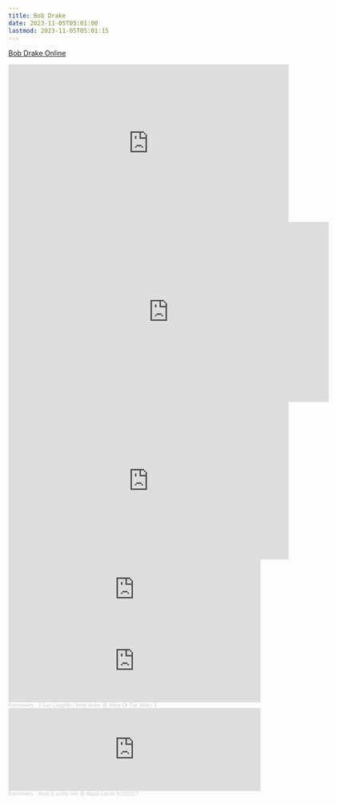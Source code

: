 ```yaml
---
title: Bob Drake
date: 2023-11-05T05:01:00
lastmod: 2023-11-05T05:01:15
---
```


[Bob Drake Online](https://fluxmonkey.com/)

<div class="video-grid">

<div class="iframe-16-9-container">
<iframe class="youTubeIframe" width="560" height="315" src="https://www.youtube.com/embed/Vy4vNk6vKlU?si=kPJlrInKs3m0qPHU" title="YouTube video player" frameborder="0" allow="accelerometer; autoplay; clipboard-write; encrypted-media; gyroscope; picture-in-picture; web-share" allowfullscreen></iframe>
</div>

<div class="iframe-16-9-container">
<iframe class="vimeoIframe" title="vimeo-player" src="https://player.vimeo.com/video/214338095?h=258d1044b7" width="640" height="360" frameborder="0"    allowfullscreen></iframe>
</div>

<div class="iframe-16-9-container">
<iframe class="youTubeIframe" width="560" height="315" src="https://www.youtube.com/embed/t8gLixW8Z54" title="YouTube video player" frameborder="0" allow="accelerometer; autoplay; clipboard-write; encrypted-media; gyroscope; picture-in-picture; web-share" allowfullscreen></iframe>
</div>

</div>

<div>

<iframe style="border: 0; width: 100%; height: 120px;" src="https://bandcamp.com/EmbeddedPlayer/album=330689301/size=large/bgcol=ffffff/linkcol=0687f5/tracklist=false/artwork=small/transparent=true/" seamless><a href="https://amplify2020.bandcamp.com/album/vibibib">vibibib by bbob drake</a></iframe>

<iframe width="100%" height="166" scrolling="no" frameborder="no" allow="autoplay" src="https://w.soundcloud.com/player/?url=https%3A//api.soundcloud.com/tracks/544407906&color=ff5500"></iframe><div style="font-size: 10px; color: #cccccc;line-break: anywhere;word-break: normal;overflow: hidden;white-space: nowrap;text-overflow: ellipsis; font-family: Interstate,Lucida Grande,Lucida Sans Unicode,Lucida Sans,Garuda,Verdana,Tahoma,sans-serif;font-weight: 100;"><a href="https://soundcloud.com/fluxmonkey" title="fluxmonkey" target="_blank" style="color: #cccccc; text-decoration: none;">fluxmonkey</a> · <a href="https://soundcloud.com/fluxmonkey/j-guy-laughlin-bbob-drake-voice-of-the-valley-x" title="J Guy Laughlin / bbob drake @ Voice Of The Valley X" target="_blank" style="color: #cccccc; text-decoration: none;">J Guy Laughlin / bbob drake @ Voice Of The Valley X</a></div>

<iframe width="100%" height="166" scrolling="no" frameborder="no" allow="autoplay" src="https://w.soundcloud.com/player/?url=https%3A//api.soundcloud.com/tracks/472115763&color=ff5500"></iframe><div style="font-size: 10px; color: #cccccc;line-break: anywhere;word-break: normal;overflow: hidden;white-space: nowrap;text-overflow: ellipsis; font-family: Interstate,Lucida Grande,Lucida Sans Unicode,Lucida Sans,Garuda,Verdana,Tahoma,sans-serif;font-weight: 100;"><a href="https://soundcloud.com/fluxmonkey" title="fluxmonkey" target="_blank" style="color: #cccccc; text-decoration: none;">fluxmonkey</a> · <a href="https://soundcloud.com/fluxmonkey/bbob-scotty-live-maple-lanes-9222017" title="bbob &amp; scotty, live @ Maple Lanes 9/22/2017" target="_blank" style="color: #cccccc; text-decoration: none;">bbob &amp; scotty, live @ Maple Lanes 9/22/2017</a></div>

</div>
